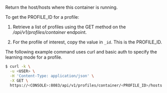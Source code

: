 Return the host/hosts where this container is running.

To get the PROFILE_ID for a profile:

1. Retrieve a list of profiles using the GET method on the */api/v1/profiles/container* endpoint.

2. For the profile of interest, copy the value in `_id`.
This is the PROFILE_ID.

The following example command uses curl and basic auth to specify the learning mode for a profile.

```bash
$ curl -k \
  -u <USER> \
  -H 'Content-Type: application/json' \
  -X GET \
  https://<CONSOLE>:8083/api/v1/profiles/container/<PROFILE_ID>/hosts
```
